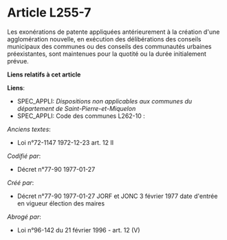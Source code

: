 # Article L255-7

Les exonérations de patente appliquées antérieurement à la création d'une agglomération nouvelle, en exécution des
délibérations des conseils municipaux des communes ou des conseils des communautés urbaines préexistantes, sont maintenues
pour la quotité ou la durée initialement prévue.

**Liens relatifs à cet article**

**Liens**:

  - SPEC_APPLI: *Dispositions non applicables aux communes du département de Saint-Pierre-et-Miquelon*
  - SPEC_APPLI: Code des communes L262-10 :

_Anciens textes_:

  - Loi n°72-1147 1972-12-23 art. 12 II

_Codifié par_:

  - Décret n°77-90 1977-01-27

_Créé par_:

  - Décret n°77-90 1977-01-27 JORF et JONC 3 février 1977 date d'entrée en vigueur élection des maires

_Abrogé par_:

  - Loi n°96-142 du 21 février 1996 - art. 12 (V)
